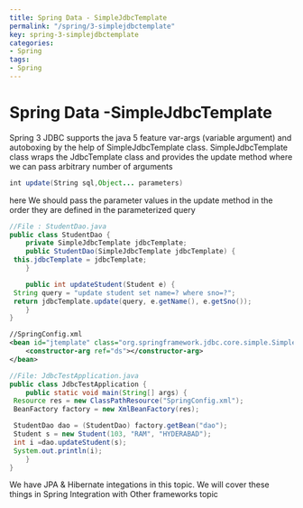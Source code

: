 ```yaml
---
title: Spring Data - SimpleJdbcTemplate
permalink: "/spring/3-simplejdbctemplate"
key: spring-3-simplejdbctemplate
categories:
- Spring
tags:
- Spring
---
```


Spring Data -SimpleJdbcTemplate 
=======================

Spring 3 JDBC supports the java 5 feature var-args (variable argument) and
autoboxing by the help of SimpleJdbcTemplate class. SimpleJdbcTemplate class
wraps the JdbcTemplate class and provides the update method where we can pass
arbitrary number of arguments
```java
int update(String sql,Object... parameters)
```


here We should pass the parameter values in the update method in the order they
are defined in the parameterized query

```java
//File : StudentDao.java
public class StudentDao {
	private SimpleJdbcTemplate jdbcTemplate;
	public StudentDao(SimpleJdbcTemplate jdbcTemplate) { 
 this.jdbcTemplate = jdbcTemplate;
	}

	public int updateStudent(Student e) {
 String query = "update student set name=? where sno=?";
 return jdbcTemplate.update(query, e.getName(), e.getSno());
	}
}
```


```xml
//SpringConfig.xml	
<bean id="jtemplate" class="org.springframework.jdbc.core.simple.SimpleJdbcTemplate">
	<constructor-arg ref="ds"></constructor-arg>
</bean>
```

```java
//File: JdbcTestApplication.java
public class JdbcTestApplication {
	public static void main(String[] args) {
 Resource res = new ClassPathResource("SpringConfig.xml");
 BeanFactory factory = new XmlBeanFactory(res);

 StudentDao dao = (StudentDao) factory.getBean("dao");
 Student s = new Student(103, "RAM", "HYDERABAD");
 int i =dao.updateStudent(s);
 System.out.println(i);
	}
}
```

We have JPA & Hibernate integations in this topic. We will cover these things in
Spring Integration with Other frameworks topic
